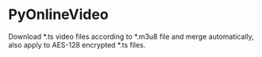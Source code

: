 # PyOnlineVideo
Download *.ts video files according to *.m3u8 file and merge automatically, also apply to AES-128 encrypted *.ts files.
